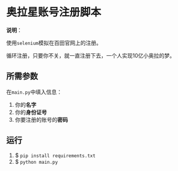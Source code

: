 # 奥拉星账号注册脚本

**说明**：

使用`selenium`模拟在百田官网上的注册。

循环注册，只要你不关，就一直注册下去，一个人实现10亿小奥拉的梦。

## 所需参数

在`main.py`中填入信息：

1. 你的**名字**
2. 你的**身份证号**
3. 你要注册的账号的**密码**

## 运行

1. $ `pip install requirements.txt`
2. $ `python main.py`
